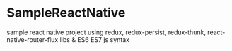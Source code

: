 # SampleReactNative
sample react native project using redux, redux-persist, redux-thunk, react-native-router-flux libs &amp; ES6 ES7 js syntax
